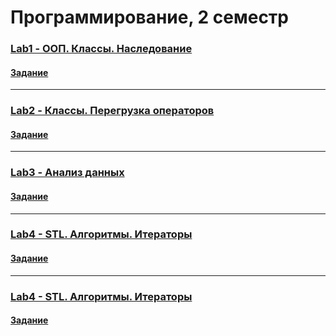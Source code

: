 # Программирование, 2 семестр

### [Lab1 - ООП. Классы. Наследование](https://github.com/1Menemi1/IS-2020-prog-2-sem/tree/main/homework1)
#### [Задание](https://github.com/1Menemi1/IS-2020-prog-2-sem/blob/main/homework1/lab1.pdf)
---
### [Lab2 - Классы. Перегрузка операторов](https://github.com/1Menemi1/IS-2020-prog-2-sem/tree/main/homework2)
#### [Задание](https://github.com/1Menemi1/IS-2020-prog-2-sem/blob/main/homework2/lab2.pdf)
---
### [Lab3 - Анализ данных](https://github.com/1Menemi1/IS-2020-prog-2-sem/tree/main/homework3)
#### [Задание](https://github.com/1Menemi1/IS-2020-prog-2-sem/blob/main/homework3/lab3.pdf)
---
### [Lab4 - STL. Алгоритмы. Итераторы](https://github.com/1Menemi1/IS-2020-prog-2-sem/tree/main/homework4)
#### [Задание](https://github.com/1Menemi1/IS-2020-prog-2-sem/blob/main/homework4/lab4.pdf)
---
### [Lab4 - STL. Алгоритмы. Итераторы](https://github.com/1Menemi1/IS-2020-prog-2-sem/tree/main/homework4)
#### [Задание](https://github.com/1Menemi1/IS-2020-prog-2-sem/blob/main/homework4/lab4.pdf)
